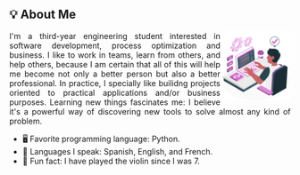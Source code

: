 <h2> 💡 About Me </h2>

<img width="25%" align="right" alt="Computer Science student" src="./computer.jpg" />

<p align="justify" >
I'm a third-year engineering student interested in software development, process optimization and business. I like to work in teams, learn from others, and help others, because I am certain that all of this will help me become not only a better person but also a better professional. In practice, I specially like builidng projects oriented to practical applications and/or business purposes. Learning new things fascinates me: I believe it's a powerful way of discovering new tools to solve almost any kind of problem.
</p>

- 🖥 Favorite programming language: Python.
- 💬 Languages I speak: Spanish, English, and French.
- 🎻 Fun fact: I have played the violin since I was 7.
